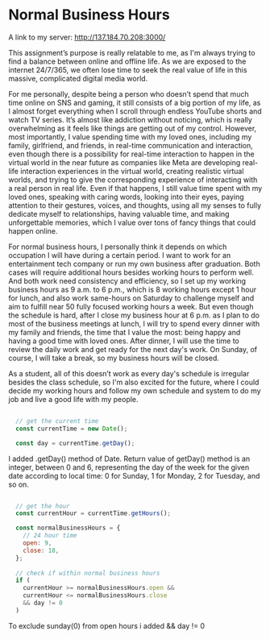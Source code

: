 # Normal Business Hours

A link to my server:  http://137.184.70.208:3000/


This assignment’s purpose is really relatable to me, as I'm always trying to find a balance between online and offline life. As we are exposed to the internet 24/7/365, we often lose time to seek the real value of life in this massive, complicated digital media world.

For me personally, despite being a person who doesn’t spend that much time online on SNS and gaming, it still consists of a big portion of my life, as I almost forget everything when I scroll through endless YouTube shorts and watch TV series. It’s almost like addiction without noticing, which is really overwhelming as it feels like things are getting out of my control.
However, most importantly, I value spending time with my loved ones, including my family, girlfriend, and friends, in real-time communication and interaction, even though there is a possibility for real-time interaction to happen in the virtual world in the near future as companies like Meta are developing real-life interaction experiences in the virtual world, creating realistic virtual worlds, and trying to give the corresponding experience of interacting with a real person in real life. Even if that happens, I still value time spent with my loved ones, speaking with caring words, looking into their eyes, paying attention to their gestures, voices, and thoughts, using all my senses to fully dedicate myself to relationships, having valuable time, and making unforgettable memories, which I value over tons of fancy things that could happen online.

For normal business hours, I personally think it depends on which occupation I will have during a certain period. I want to work for an entertainment tech company or run my own business after graduation. Both cases will require additional hours besides working hours to perform well. And both work need consistency and efficiency, so I set up my working business hours as 9 a.m. to 6 p.m., which is 8 working hours except 1 hour for lunch, and also work same-hours on Saturday to challenge myself and aim to fulfill near 50 fully focused working hours a week. But even though the schedule is hard, after I close my business hour at 6 p.m. as I plan to do most of the business meetings at lunch, I will try to spend every dinner with my family and friends, the time that I value the most: being happy and having a good time with loved ones. After dinner, I will use the time to review the daily work and get ready for the next day's work. On Sunday, of course, I will take a break, so my business hours will be closed.

As a student, all of this doesn’t work as every day's schedule is irregular besides the class schedule, so I'm also excited for the future, where I could decide my working hours and follow my own schedule and system to do my job and live a good life with my people. 


```javascript

  // get the current time
  const currentTime = new Date();

  const day = currentTime.getDay();

```
I added .getDay() method of Date.
Return value of getDay() method is an integer, between 0 and 6, representing the day of the week for the given date according to local time: 0 for Sunday, 1 for Monday, 2 for Tuesday, and so on. 

```javascript

  // get the hour
  const currentHour = currentTime.getHours();

  const normalBusinessHours = {
    // 24 hour time
    open: 9,
    close: 18,
  };
  
  // check if within normal business hours
  if (
    currentHour >= normalBusinessHours.open &&
    currentHour <= normalBusinessHours.close 
    && day != 0
  ) 

  ``` 

 To exclude sunday(0) from open hours i added && day != 0 


